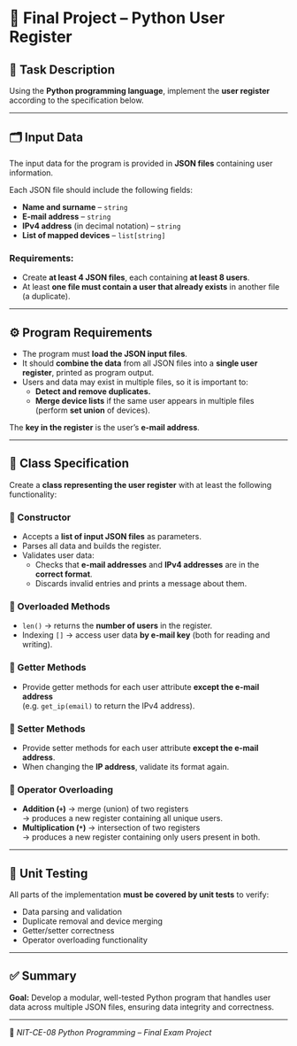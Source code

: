 # 🧾 Final Project – Python User Register

## 📘 Task Description

Using the **Python programming language**, implement the **user register** according to the specification below.

---

## 🗂️ Input Data

The input data for the program is provided in **JSON files** containing user information.

Each JSON file should include the following fields:

- **Name and surname** – `string`
- **E-mail address** – `string`
- **IPv4 address** (in decimal notation) – `string`
- **List of mapped devices** – `list[string]`

### Requirements:
- Create **at least 4 JSON files**, each containing **at least 8 users**.
- At least **one file must contain a user that already exists** in another file (a duplicate).

---

## ⚙️ Program Requirements

- The program must **load the JSON input files**.
- It should **combine the data** from all JSON files into a **single user register**, printed as program output.
- Users and data may exist in multiple files, so it is important to:
  - **Detect and remove duplicates.**
  - **Merge device lists** if the same user appears in multiple files (perform **set union** of devices).

The **key in the register** is the user’s **e-mail address**.

---

## 🧩 Class Specification

Create a **class representing the user register** with at least the following functionality:

### 🔸 Constructor
- Accepts a **list of input JSON files** as parameters.
- Parses all data and builds the register.
- Validates user data:
  - Checks that **e-mail addresses** and **IPv4 addresses** are in the **correct format**.
  - Discards invalid entries and prints a message about them.

### 🔸 Overloaded Methods
- `len()` → returns the **number of users** in the register.
- Indexing `[]` → access user data **by e-mail key** (both for reading and writing).

### 🔸 Getter Methods
- Provide getter methods for each user attribute **except the e-mail address**  
  (e.g. `get_ip(email)` to return the IPv4 address).

### 🔸 Setter Methods
- Provide setter methods for each user attribute **except the e-mail address**.  
- When changing the **IP address**, validate its format again.

### 🔸 Operator Overloading
- **Addition (`+`)** → merge (union) of two registers  
  → produces a new register containing all unique users.
- **Multiplication (`*`)** → intersection of two registers  
  → produces a new register containing only users present in both.

---

## 🧪 Unit Testing

All parts of the implementation **must be covered by unit tests** to verify:
- Data parsing and validation
- Duplicate removal and device merging
- Getter/setter correctness
- Operator overloading functionality

---

## ✅ Summary

**Goal:** Develop a modular, well-tested Python program that handles user data across multiple JSON files, ensuring data integrity and correctness.

---

📅 *NIT-CE-08 Python Programming – Final Exam Project*
